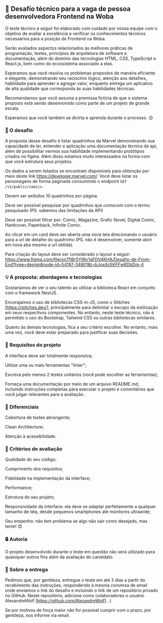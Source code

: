 ## :rocket: Desafio técnico para a vaga de pessoa desenvolvedora Frontend na Woba

O teste técnico a seguir foi elaborado com cuidado por nossa equipe com o objetivo de avaliar a excelência e verificar os conhecimentos técnicos necessários para a posição de Frontend na Woba.

Serão avaliados aspectos relacionados às melhores práticas de programação, testes, princípios de arquitetura de software e documentação, além do domínio das tecnologias HTML, CSS, TypeScript e React.js, bem como do ecossistema associado a elas.

Esperamos que você resolva os problemas propostos de maneira eficiente e elegante, demonstrando seu raciocínio lógico, atenção aos detalhes, habilidade para aprender e agregar valor, enquanto entrega um aplicativo de alta qualidade que corresponda às suas habilidades técnicas.

Recomendamos que você assuma a premissa fictícia de que o sistema proposto está sendo desenvolvido como parte de um projeto de grande escala.

Esperamos que você também se divirta e aprenda durante o processo. :blush:

### :eyes: O desafio
A proposta desse desafio é listar quadrinhos da Marvel demonstrando sua capacidade de ler, entender e aplicação uma documentação técnica de api, além de possibilitar vermos sua habilidade implementando protótipos criados no figma. Além disso estamos muito interessados na forma com que você estrutura seus projetos.

Os dados a serem listados se encontram disponíveis para obtenção por meio deste link https://developer.marvel.com/.
Você deve listar os personagens de forma paginada consumindo o endpoint `GET /v1/public/comics`.

Devem ser exibidos 10 quadrinhos por página.

Deve ser possível pesquisar por quadrinhos que *comecem com*  o termo pesquisado (PS. sabemos das limitações da API)

Deve ser possível filtrar por: Comic, Magazine, Grafic Novel, Digital Comic, Hardcover, Paperback, Infinite Comic.

Ao clicar em um card deve ser aberta uma nova tela direcionando o usuário para a url de detalhe do quadrinho (PS. não é desenvolver, somente abrir em nova aba mesmo a url obtida).

Para criação do layout deve ser considerado o layout a seguir: https://www.figma.com/file/xn7fiBr5Yi9ly1gFDV4KHA/Desafio-de-Front-End?type=design&node-id=54197-34801&t=bJnaXcEKFFwRDbDm-4


### :bulb: A proposta: abordagens e tecnologias
Gostaríamos de ver o seu talento ao utilizar a biblioteca React em conjunto com o framework NextJS.

Encorajamos o uso de bibliotecas CSS-in-JS, como o Stitches [https://stitches.dev/], principalmente para delimitar o escopo da estilização em seus respectivos componentes. No entanto, neste teste técnico, não é permitido o uso do Bootstrap, Tailwind CSS ou outras bibliotecas similares.

Quanto às demais tecnologias, fica a seu critério escolher. No entanto, mais uma vez, você deve estar preparado para justificar suas decisões.

### :dart: Requisitos do projeto

A interface deve ser totalmente responsiva;

Utilize uma ou mais ferramentas "linter";

Escreva pelo menos 2 testes unitários (você pode escolher as ferramentas);

Forneça uma documentação por meio de um arquivo README.md, incluindo instruções completas para executar o projeto e comentários que você julgar relevantes para a avaliação.


### :clap: Diferenciais

Cobertura de testes abrangente;

Clean Architecture;

Atenção à acessibilidade.


### :page_facing_up: Critérios de avaliação

Qualidade do seu código;

Cumprimento dos requisitos;

Fidelidade na implementação da interface;

Performance;

Estrutura do seu projeto;

Responsividade da interface: ela deve se adaptar perfeitamente a qualquer tamanho de tela, desde pequenos smartphones até monitores ultrawide;

Seu empenho: não tem problema se algo não sair como desejado, mas tente! :blush:


### :lock: Autoria

O projeto desenvolvido durante o teste em questão não será utilizado para quaisquer outros fins além da avaliação do candidato.


### :email: Sobre a entrega

Pedimos que, por gentileza, entregue o teste em até 3 dias a partir do recebimento das instruções, respondendo à mesma conversa de email onde enviamos o link do desafio e incluindo o link de um repositório privado no GitHub. Neste repositório, adicione como colaboradores o usuário AlexandreWolf [https://github.com/AlexandreWolf]. :)

Se por motivos de força maior não for possível cumprir com o prazo, por gentileza, nos informe via email.
